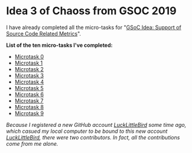 # Idea 3 of Chaoss from GSOC 2019
I have already completed all the micro-tasks for "[GSoC Idea: Support of Source Code Related Metrics](https://github.com/chaoss/grimoirelab/issues/182)". 

**List of the ten micro-tasks I've completed:**
* [Microtask 0](https://github.com/SunflowerPKU/GSoC-Support-of-Source-Code-Related-Metrics/blob/master/Microtask%200.md)
* [Microtask 1](https://github.com/SunflowerPKU/GSoC-Support-of-Source-Code-Related-Metrics/blob/master/Microtask%201.md)
* [Microtask 2](https://github.com/SunflowerPKU/GSoC-Support-of-Source-Code-Related-Metrics/blob/master/Microtask%202/Microtask%202.md)
* [Microtask 3](https://github.com/SunflowerPKU/GSoC-Support-of-Source-Code-Related-Metrics/blob/master/Microtask%203.md)
* [Microtask 4](https://github.com/SunflowerPKU/GSoC-Support-of-Source-Code-Related-Metrics/blob/master/Microtask%204/Microtask%204.md)
* [Microtask 5](https://github.com/SunflowerPKU/GSoC-Support-of-Source-Code-Related-Metrics/blob/master/Microtask%205.md)
* [Microtask 6](https://github.com/SunflowerPKU/GSoC-Support-of-Source-Code-Related-Metrics/blob/master/Microtask%206/Microtask%206.md)
* [Microtask 7](https://github.com/SunflowerPKU/GSoC-Support-of-Source-Code-Related-Metrics/blob/master/Microtask%207.md)
* [Microtask 8](https://github.com/SunflowerPKU/GSoC-Support-of-Source-Code-Related-Metrics/blob/master/Microtask%208/Microtask%208.md)
* [Microtask 9](https://github.com/SunflowerPKU/GSoC-Support-of-Source-Code-Related-Metrics/blob/master/Microtask%209.md)

*Because I registered a new GitHub account [LuckLittleBird](https://github.com/LuckyLittleBird) some time ago, which casued my local computer to be bound to this new account [LuckLittleBird](https://github.com/LuckyLittleBird), there were two contributors. In fact, all the contributions come from me alone.*
